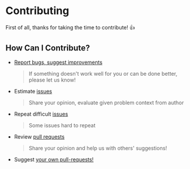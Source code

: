 # Contributing

First of all, thanks for taking the time to contribute! :+1:

## How Can I Contribute?

[issues]: https://github.com/feature-driven/eslint-config/issues
[issues-new]: https://github.com/feature-driven/eslint-config/issues/new
[pr]: https://github.com/feature-driven/eslint-config/pulls
[pr-new]: https://github.com/feature-driven/eslint-config/compare

- [Report bugs, suggest improvements][issues-new]
   > If something doesn't work well for you or can be done better, please let us know! 
- Estimate [issues][issues] 
   > Share your opinion, evaluate given problem context from author
- Repeat difficult [issues][issues]
   > Some issues hard to repeat
- Review [pull requests][pr]
   > Share your opinion and help us with others' suggestions!
- Suggest [your own pull-requests!][pr-new]
